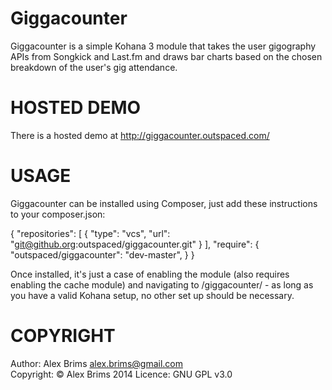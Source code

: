 Giggacounter
============

Giggacounter is a simple Kohana 3 module that takes the user gigography APIs from Songkick and Last.fm and draws bar charts based on the chosen breakdown of the user's gig attendance.

HOSTED DEMO
===========

There is a hosted demo at http://giggacounter.outspaced.com/

USAGE
=====

Giggacounter can be installed using Composer, just add these instructions to your composer.json:

{
        "repositories": [
                {
                        "type": "vcs",
                        "url": "git@github.org:outspaced/giggacounter.git"
                }
        ],
        "require": {
                "outspaced/giggacounter": "dev-master",
        }
}

Once installed, it's just a case of enabling the module (also requires enabling the cache module) and navigating to <yoururl>/giggacounter/ - as long as you have a valid Kohana setup, no other set up should be necessary.

COPYRIGHT
======

Author: Alex Brims <alex.brims@gmail.com>  
Copyright: © Alex Brims 2014
Licence: GNU GPL v3.0

